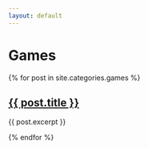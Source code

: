 ```yaml
---
layout: default
---
```


<div id="posts">
  <h1>Games</h1>

  {% for post in site.categories.games %}
    <a href="{{ site.url }}{{ post.url }}"><h2>{{ post.title }}</h2></a>
    <p> {{ post.excerpt }} </p>
  {% endfor %}

</div> <!-- End Posts -->
